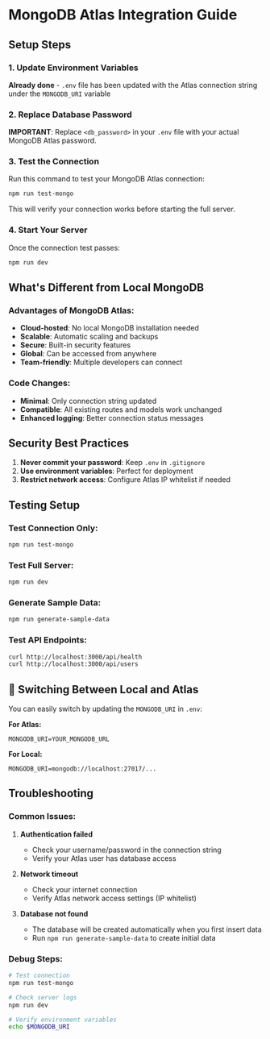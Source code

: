 # MongoDB Atlas Integration Guide

## Setup Steps

### 1. Update Environment Variables
**Already done** - `.env` file has been updated with the Atlas connection string under the `MONGODB_URI` variable

### 2. Replace Database Password
**IMPORTANT**: Replace `<db_password>` in your `.env` file with your actual MongoDB Atlas password.

### 3. Test the Connection
Run this command to test your MongoDB Atlas connection:
```bash
npm run test-mongo
```

This will verify your connection works before starting the full server.

### 4. Start Your Server
Once the connection test passes:
```bash
npm run dev
```

## What's Different from Local MongoDB

### Advantages of MongoDB Atlas:
- **Cloud-hosted**: No local MongoDB installation needed
- **Scalable**: Automatic scaling and backups
- **Secure**: Built-in security features
- **Global**: Can be accessed from anywhere
- **Team-friendly**: Multiple developers can connect

### Code Changes:
- **Minimal**: Only connection string updated
- **Compatible**: All existing routes and models work unchanged
- **Enhanced logging**: Better connection status messages

## Security Best Practices

1. **Never commit your password**: Keep `.env` in `.gitignore`
2. **Use environment variables**: Perfect for deployment
3. **Restrict network access**: Configure Atlas IP whitelist if needed

## Testing Setup

### Test Connection Only:
```bash
npm run test-mongo
```

### Test Full Server:
```bash
npm run dev
```

### Generate Sample Data:
```bash
npm run generate-sample-data
```

### Test API Endpoints:
```bash
curl http://localhost:3000/api/health
curl http://localhost:3000/api/users
```

## 🔄 Switching Between Local and Atlas

You can easily switch by updating the `MONGODB_URI` in `.env`:

**For Atlas:**
```env
MONGODB_URI=YOUR_MONGODB_URL
```

**For Local:**
```env
MONGODB_URI=mongodb://localhost:27017/...
```

## Troubleshooting

### Common Issues:

1. **Authentication failed**
   - Check your username/password in the connection string
   - Verify your Atlas user has database access

2. **Network timeout**
   - Check your internet connection
   - Verify Atlas network access settings (IP whitelist)

3. **Database not found**
   - The database will be created automatically when you first insert data
   - Run `npm run generate-sample-data` to create initial data

### Debug Steps:
```bash
# Test connection
npm run test-mongo

# Check server logs
npm run dev

# Verify environment variables
echo $MONGODB_URI
```

